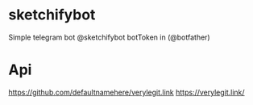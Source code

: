 # sketchifybot
Simple telegram bot @sketchifybot
botToken in (@botfather)

# Api
https://github.com/defaultnamehere/verylegit.link
https://verylegit.link/